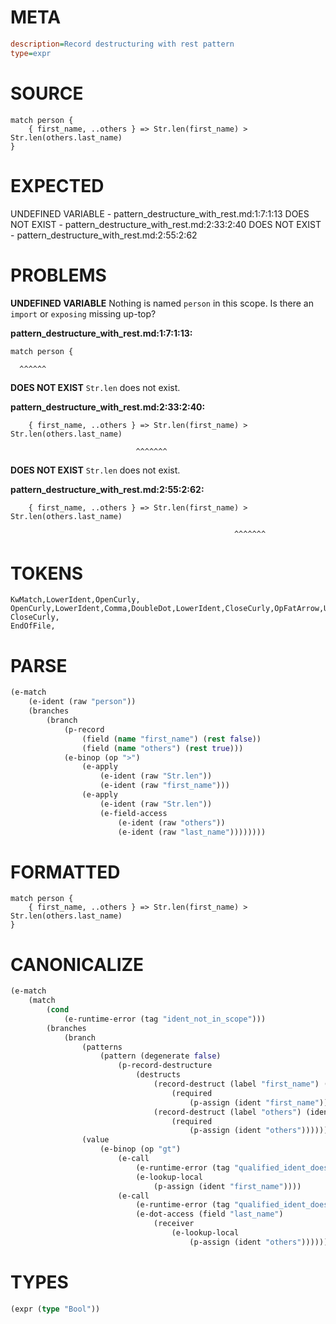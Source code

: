 # META
~~~ini
description=Record destructuring with rest pattern
type=expr
~~~
# SOURCE
~~~roc
match person {
    { first_name, ..others } => Str.len(first_name) > Str.len(others.last_name)
}
~~~
# EXPECTED
UNDEFINED VARIABLE - pattern_destructure_with_rest.md:1:7:1:13
DOES NOT EXIST - pattern_destructure_with_rest.md:2:33:2:40
DOES NOT EXIST - pattern_destructure_with_rest.md:2:55:2:62
# PROBLEMS
**UNDEFINED VARIABLE**
Nothing is named `person` in this scope.
Is there an `import` or `exposing` missing up-top?

**pattern_destructure_with_rest.md:1:7:1:13:**
```roc
match person {
```
      ^^^^^^


**DOES NOT EXIST**
`Str.len` does not exist.

**pattern_destructure_with_rest.md:2:33:2:40:**
```roc
    { first_name, ..others } => Str.len(first_name) > Str.len(others.last_name)
```
                                ^^^^^^^


**DOES NOT EXIST**
`Str.len` does not exist.

**pattern_destructure_with_rest.md:2:55:2:62:**
```roc
    { first_name, ..others } => Str.len(first_name) > Str.len(others.last_name)
```
                                                      ^^^^^^^


# TOKENS
~~~zig
KwMatch,LowerIdent,OpenCurly,
OpenCurly,LowerIdent,Comma,DoubleDot,LowerIdent,CloseCurly,OpFatArrow,UpperIdent,NoSpaceDotLowerIdent,NoSpaceOpenRound,LowerIdent,CloseRound,OpGreaterThan,UpperIdent,NoSpaceDotLowerIdent,NoSpaceOpenRound,LowerIdent,NoSpaceDotLowerIdent,CloseRound,
CloseCurly,
EndOfFile,
~~~
# PARSE
~~~clojure
(e-match
	(e-ident (raw "person"))
	(branches
		(branch
			(p-record
				(field (name "first_name") (rest false))
				(field (name "others") (rest true)))
			(e-binop (op ">")
				(e-apply
					(e-ident (raw "Str.len"))
					(e-ident (raw "first_name")))
				(e-apply
					(e-ident (raw "Str.len"))
					(e-field-access
						(e-ident (raw "others"))
						(e-ident (raw "last_name"))))))))
~~~
# FORMATTED
~~~roc
match person {
	{ first_name, ..others } => Str.len(first_name) > Str.len(others.last_name)
}
~~~
# CANONICALIZE
~~~clojure
(e-match
	(match
		(cond
			(e-runtime-error (tag "ident_not_in_scope")))
		(branches
			(branch
				(patterns
					(pattern (degenerate false)
						(p-record-destructure
							(destructs
								(record-destruct (label "first_name") (ident "first_name")
									(required
										(p-assign (ident "first_name"))))
								(record-destruct (label "others") (ident "others")
									(required
										(p-assign (ident "others"))))))))
				(value
					(e-binop (op "gt")
						(e-call
							(e-runtime-error (tag "qualified_ident_does_not_exist"))
							(e-lookup-local
								(p-assign (ident "first_name"))))
						(e-call
							(e-runtime-error (tag "qualified_ident_does_not_exist"))
							(e-dot-access (field "last_name")
								(receiver
									(e-lookup-local
										(p-assign (ident "others"))))))))))))
~~~
# TYPES
~~~clojure
(expr (type "Bool"))
~~~
